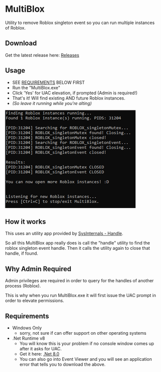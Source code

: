 # MultiBlox
 Utility to remove Roblox singleton event so you can run multiple instances of Roblox.

## Download
Get the latest release here: [Releases](https://github.com/rasp8erries/multiblox-cs/releases/tag/release)

## Usage
- SEE [REQUIREMENTS](#reqs) BELOW FIRST
- Run the "MultiBlox.exe" 
- Click 'Yes' for UAC elevation, if prompted (Admin is required!) 
- That's it! Will find existing AND future Roblox instances. 
- *(So leave it running while you're alting)*

![MultiBlox Success](/images/multiblox-success-v1.0.4.png)

## How it works
This uses an utility app provided by [SysInternals - Handle](https://learn.microsoft.com/en-us/sysinternals/downloads/handle). 

So all this MultiBlox app really does is call the "handle" utility to find the roblox singleton event handle. Then it calls the utility again to close that handle, if found. 

## Why Admin Required
Admin privileges are required in order to query for the handles of another process (Roblox). 

This is why when you run MultiBlox.exe it will first issue the UAC prompt in order to elevate permissions.

## <a name="reqs"></a>Requirements
- Windows Only
  - sorry, not sure if can offer support on other operating systems 
- .Net Runtime v8 
  - You will know this is your problem if no console window comes up after it asks for UAC. 
  - Get it here: [.Net 8.0](https://aka.ms/dotnet-core-applaunch?framework=Microsoft.NETCore.App&framework_version=8.0.0&arch=x64&rid=win10-x64)
  - You can also go into Event Viewer and you will see an application error that tells you to download the above.